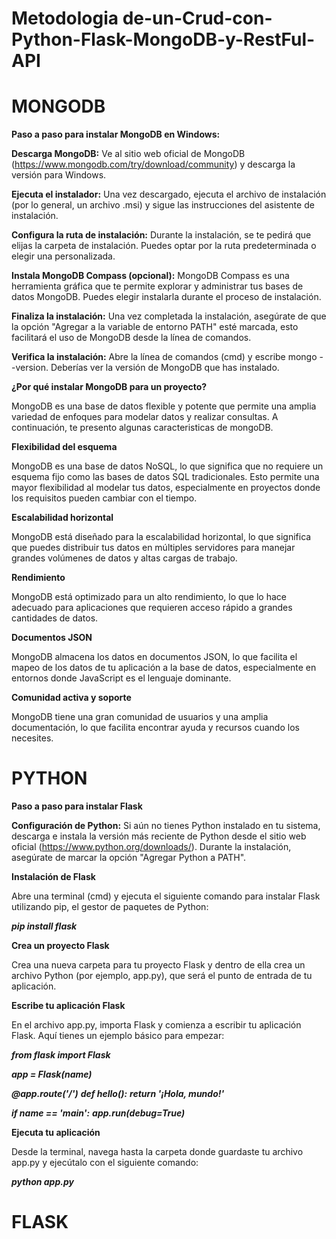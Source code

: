 # Metodologia de-un-Crud-con-Python-Flask-MongoDB-y-RestFul-API

# MONGODB

**Paso a paso para instalar MongoDB en Windows:**

**Descarga MongoDB:** Ve al sitio web oficial de MongoDB (https://www.mongodb.com/try/download/community) y descarga la versión para Windows.

**Ejecuta el instalador:** Una vez descargado, ejecuta el archivo de instalación (por lo general, un archivo .msi) y sigue las instrucciones del asistente de instalación.

**Configura la ruta de instalación:** Durante la instalación, se te pedirá que elijas la carpeta de instalación. Puedes optar por la ruta predeterminada o elegir una personalizada.

**Instala MongoDB Compass (opcional):** MongoDB Compass es una herramienta gráfica que te permite explorar y administrar tus bases de datos MongoDB. Puedes elegir instalarla durante el proceso de instalación.

**Finaliza la instalación:** Una vez completada la instalación, asegúrate de que la opción "Agregar a la variable de entorno PATH" esté marcada, esto facilitará el uso de MongoDB desde la línea de comandos.

**Verifica la instalación:** Abre la línea de comandos (cmd) y escribe mongo --version. Deberías ver la versión de MongoDB que has instalado.

**¿Por qué instalar MongoDB para un proyecto?**

MongoDB es una base de datos flexible y potente que permite una amplia variedad de enfoques para modelar datos y realizar consultas. A continuación, te presento algunas caracteristicas de mongoDB.

**Flexibilidad del esquema**

MongoDB es una base de datos NoSQL, lo que significa que no requiere un esquema fijo como las bases de datos SQL tradicionales. Esto permite una mayor flexibilidad al modelar tus datos, especialmente en proyectos donde los requisitos pueden cambiar con el tiempo.

**Escalabilidad horizontal**

MongoDB está diseñado para la escalabilidad horizontal, lo que significa que puedes distribuir tus datos en múltiples servidores para manejar grandes volúmenes de datos y altas cargas de trabajo.

**Rendimiento**

MongoDB está optimizado para un alto rendimiento, lo que lo hace adecuado para aplicaciones que requieren acceso rápido a grandes cantidades de datos.

**Documentos JSON**

MongoDB almacena los datos en documentos JSON, lo que facilita el mapeo de los datos de tu aplicación a la base de datos, especialmente en entornos donde JavaScript es el lenguaje dominante.

**Comunidad activa y soporte**

MongoDB tiene una gran comunidad de usuarios y una amplia documentación, lo que facilita encontrar ayuda y recursos cuando los necesites.

# PYTHON

**Paso a paso para instalar Flask**

**Configuración de Python:** Si aún no tienes Python instalado en tu sistema, descarga e instala la versión más reciente de Python desde el sitio web oficial (https://www.python.org/downloads/). Durante la instalación, asegúrate de marcar la opción "Agregar Python a PATH".

**Instalación de Flask**

Abre una terminal (cmd) y ejecuta el siguiente comando para instalar Flask utilizando pip, el gestor de paquetes de Python:

***pip install flask***

**Crea un proyecto Flask**

Crea una nueva carpeta para tu proyecto Flask y dentro de ella crea un archivo Python (por ejemplo, app.py), que será el punto de entrada de tu aplicación.

**Escribe tu aplicación Flask**

En el archivo app.py, importa Flask y comienza a escribir tu aplicación Flask. Aquí tienes un ejemplo básico para empezar:

***from flask import Flask***

***app = Flask(__name__)***

***@app.route('/')***
***def hello():***
    ***return '¡Hola, mundo!'***

***if __name__ == '__main__':***
    ***app.run(debug=True)***

**Ejecuta tu aplicación**

Desde la terminal, navega hasta la carpeta donde guardaste tu archivo app.py y ejecútalo con el siguiente comando:

***python app.py***


# FLASK
